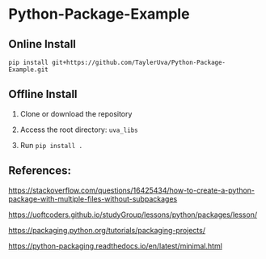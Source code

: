 # Python-Package-Example

## Online Install
```pip install git+https://github.com/TaylerUva/Python-Package-Example.git```

## Offline Install

1. Clone or download the repository

2. Access the root directory: ```uva_libs``` 

3. Run ```pip install .```


## References:

<https://stackoverflow.com/questions/16425434/how-to-create-a-python-package-with-multiple-files-without-subpackages>

<https://uoftcoders.github.io/studyGroup/lessons/python/packages/lesson/>

<https://packaging.python.org/tutorials/packaging-projects/>

<https://python-packaging.readthedocs.io/en/latest/minimal.html>
